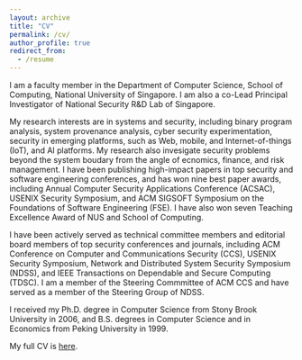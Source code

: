 ```yaml
---
layout: archive
title: "CV"
permalink: /cv/
author_profile: true
redirect_from:
  - /resume
---
```


I am a faculty member in the Department of Computer Science, School of Computing, National University of Singapore. I am also a co-Lead Principal Investigator of National Security R&D Lab of Singapore. 

My research interests are in systems and security, including binary program analysis, system provenance analysis, cyber security experimentation, security in emerging platforms, such as Web, mobile, and Internet-of-things (IoT), and AI platforms. My research also invesigate security problems beyond the system boudary from the angle of ecnomics, finance, and risk management. I have been publishing high-impact papers in top security and software engineering conferences, and has won nine best paper awards, including Annual Computer Security Applications Conference (ACSAC), USENIX Security Symposium, and ACM SIGSOFT Symposium on the Foundations of Software Engineering (FSE). I have also won seven Teaching Excellence Award of NUS and School of Computing.

I have been actively served as technical committee members and editorial board members of top security conferences and journals, including ACM Conference on Computer and Communications Security (CCS), USENIX Security Symposium, Network and Distributed System Security Symposium (NDSS), and IEEE Transactions on Dependable and Secure Computing (TDSC). I am a member of the Steering Commmittee of ACM CCS and have served as a member of the Steering Group of NDSS.  

I received my Ph.D. degree in Computer Science from Stony Brook University in 2006, and B.S. degrees in Computer Science and in Economics from Peking University in 1999.


My full CV is [here](https://www.comp.nus.edu.sg/~liangzk/papers/liangzk-cv-full.pdf). 

<!--
{% include base_path %}

Education
======
* Ph.D in Version Control Theory, GitHub University, 2018 (expected)
* M.S. in Jekyll, GitHub University, 2014
* B.S. in GitHub, GitHub University, 2012

Work experience
======
* Spring 2024: Academic Pages Collaborator
  * GitHub University
  * Duties includes: Updates and improvements to template
  * Supervisor: The Users


Publications
=====
  <ul>{% for post in site.publications reversed %}
    {% include archive-single-cv.html %}
  {% endfor %}</ul>
-->
  
